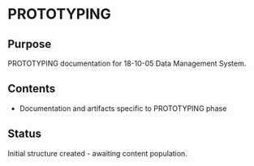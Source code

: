 # PROTOTYPING

## Purpose
PROTOTYPING documentation for 18-10-05 Data Management System.

## Contents
- Documentation and artifacts specific to PROTOTYPING phase

## Status
Initial structure created - awaiting content population.
